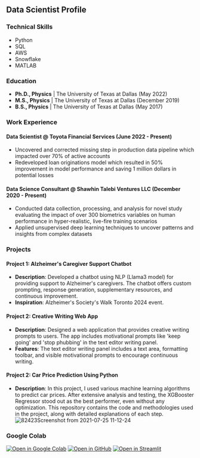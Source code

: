## Data Scientist Profile

### Technical Skills
- Python
- SQL
- AWS
- Snowflake
- MATLAB

### Education
- **Ph.D., Physics** | The University of Texas at Dallas (May 2022)
- **M.S., Physics** | The University of Texas at Dallas (December 2019)
- **B.S., Physics** | The University of Texas at Dallas (May 2017)

### Work Experience

#### Data Scientist @ Toyota Financial Services (June 2022 - Present)
- Uncovered and corrected missing step in production data pipeline which impacted over 70% of active accounts
- Redeveloped loan originations model which resulted in 50% improvement in model performance and saving 1 million dollars in potential losses

#### Data Science Consultant @ Shawhin Talebi Ventures LLC (December 2020 - Present)
- Conducted data collection, processing, and analysis for novel study evaluating the impact of over 300 biometrics variables on human performance in hyper-realistic, live-fire training scenarios
- Applied unsupervised deep learning techniques to uncover patterns and insights from complex datasets

### Projects

#### Project 1: Alzheimer's Caregiver Support Chatbot
- **Description**: Developed a chatbot using NLP (Llama3 model) for providing support to Alzheimer's caregivers. The chatbot offers custom prompting, response generation, supplementary resources, and continuous improvement.
- **Inspiration**: Alzheimer's Society's Walk Toronto 2024 event.

#### Project 2: Creative Writing Web App
- **Description**: Designed a web application that provides creative writing prompts to users. The app includes motivational prompts like 'keep going' and 'stop phubbing' in the text editor writing panel.
- **Features**: The text editor writing panel includes a text area, formatting toolbar, and visible motivational prompts to encourage continuous writing.

#### Project 2: Car Price Prediction Using Python
- **Description**: In this project, I used various machine learning algorithms to predict car prices. After extensive analysis and testing, the XGBooster Regressor stood out as the best performer, even without any optimization. This repository contains the code and methodologies used in the project, along with detailed explanations of each step.
![82423Screenshot from 2021-07-25 11-12-24](https://github.com/Niruthiha/portfolio/assets/157150830/245bd242-f54b-463f-8632-4f280d7a000a)



### Google Colab
[![Open in Google Colab](https://colab.research.google.com/assets/colab-badge.svg)](https://colab.research.google.com/)
[![Open in GitHub](https://img.shields.io/badge/Open%20in-GitHub-blue?logo=github)](https://github.com/your-username/your-repo)
[![Open in Streamlit](https://static.streamlit.io/badges/streamlit_badge_black_white.svg)](https://share.streamlit.io/your-username/your-repo/main)
